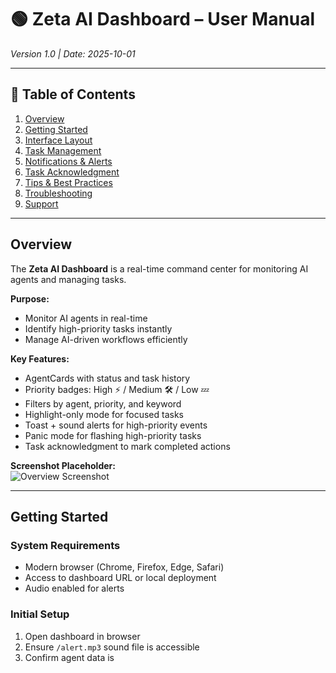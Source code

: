# 🟢 Zeta AI Dashboard – User Manual

*Version 1.0 | Date: 2025-10-01*

---

## 📖 Table of Contents
1. [Overview](#overview)
2. [Getting Started](#getting-started)
3. [Interface Layout](#interface-layout)
4. [Task Management](#task-management)
5. [Notifications & Alerts](#notifications--alerts)
6. [Task Acknowledgment](#task-acknowledgment)
7. [Tips & Best Practices](#tips--best-practices)
8. [Troubleshooting](#troubleshooting)
9. [Support](#support)

---

## Overview
The **Zeta AI Dashboard** is a real-time command center for monitoring AI agents and managing tasks.  

**Purpose:**  
- Monitor AI agents in real-time  
- Identify high-priority tasks instantly  
- Manage AI-driven workflows efficiently  

**Key Features:**  
- AgentCards with status and task history  
- Priority badges: High ⚡ / Medium 🛠 / Low 💤  
- Filters by agent, priority, and keyword  
- Highlight-only mode for focused tasks  
- Toast + sound alerts for high-priority events  
- Panic mode for flashing high-priority tasks  
- Task acknowledgment to mark completed actions  

**Screenshot Placeholder:**  
![Overview Screenshot](./images/overview.png)

---

## Getting Started

### System Requirements
- Modern browser (Chrome, Firefox, Edge, Safari)  
- Access to dashboard URL or local deployment  
- Audio enabled for alerts  

### Initial Setup
1. Open dashboard in browser  
2. Ensure `/alert.mp3` sound file is accessible  
3. Confirm agent data is